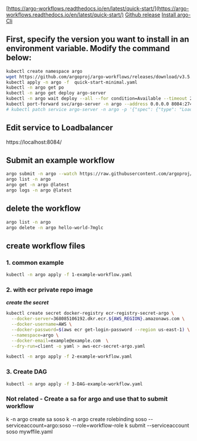 [https://argo-workflows.readthedocs.io/en/latest/quick-start/](https://argo-workflows.readthedocs.io/en/latest/quick-start/)
[Github release](https://github.com/argoproj/argo-workflows)
[Install argo-Cli](https://github.com/argoproj/argo-workflows/releases/)

## First, specify the version you want to install in an environment variable. Modify the command below:
```sh
kubectl create namespace argo 
wget https://github.com/argoproj/argo-workflows/releases/download/v3.5.6/quick-start-minimal.yaml
kubectl apply -n argo -f  quick-start-minimal.yaml
kubectl -n argo get po  
kubectl -n argo get deploy argo-server
kubectl -n argo wait deploy --all --for condition=Available --timeout 2m
kubectl port-forward svc/argo-server -n argo --address 0.0.0.0 8084:2746
# kubectl patch service argo-server -n argo -p '{"spec": {"type": "LoadBalancer"}}'
```

## Edit service to Loadbalancer
https://localhost:8084/

## Submit an example workflow
```sh
argo submit -n argo --watch https://raw.githubusercontent.com/argoproj/argo-workflows/main/examples/hello-world.yaml
argo list -n argo
argo get -n argo @latest
argo logs -n argo @latest
```

## delete the workflow
```sh
argo list -n argo
argo delete -n argo hello-world-7mglc 
```

## create workflow files

### 1. common example

```sh
kubectl -n argo apply -f 1-example-workflow.yaml
```

### 2. with ecr private repo image

***create the secret***

```sh
kubectl create secret docker-registry ecr-registry-secret-argo \
  --docker-server=368085106192.dkr.ecr.${AWS_REGION}.amazonaws.com \
  --docker-username=AWS \
  --docker-password=$(aws ecr get-login-password --region us-east-1) \
  --namespace=argo \
  --docker-email=example@example.com  \
  --dry-run=client -o yaml > aws-ecr-secret-argo.yaml
```

```sh
kubectl -n argo apply -f 2-example-workflow.yaml
```

### 3. Create  DAG

```sh
kubectl -n argo apply -f 3-DAG-example-workflow.yaml
```


### Not related - Create a sa for argo and use that to submit workflow
k -n argo create sa soso
k -n argo create rolebinding soso --serviceaccount=argo:soso --role=workflow-role
k submit --serviceaccount soso  mywffile.yaml